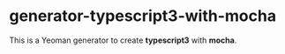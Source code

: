# generator-typescript3-with-mocha

This is a Yeoman generator to create **typescript3** with **mocha**.
